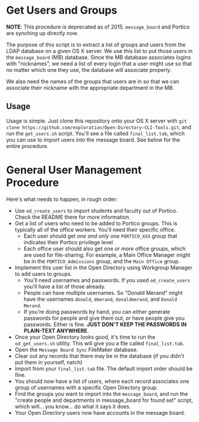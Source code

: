 Get Users and Groups
====================
__NOTE__: This procedure is deprecated as of 2015. `message_board` and Portico are synching up directly now.

The purpose of this script is to extract a list of groups and users from the LDAP database on a given OS X server. We use this list to put those users in the `message_board` (MB) database. Since the MB database associates logins with "nicknames", we need a list of every login that a user might use so that no matter which one they use, the database will associate properly. 

We also need the names of the groups that users are in so that we can associate their nickname with the appropriate department in the MB.

Usage
-----
Usage is simple. Just clone this repository onto your OS X server with `git clone https://github.com/exploration/Open-Directory-CLI-Tools.git`, and run the `get_users.sh` script. You'll see a file called `final_list.tab`, which you can use to import users into the message board. See below for the entire procedure.

General User Management Procedure
=============================
Here's what needs to happen, in rough order:

- Use `od_create_users` to import students and faculty out of Portico. Check the README there for more information.
- Get a list of users who need to be added to Portico groups. This is typically all of the office workers. You'll need their specific office.
    - Each user should get _one and only one_ `PORTICO_XXX` group that indicates their Portico privilege level
    - Each office user should also get one _or more_ office groups, which are used for file-sharing. For example, a Main Office Manager might be in the `PORTICO_Admissions` group, and the `Main Office` group.
- Implement this user list in the Open Directory using Workgroup Manager to add users to groups.
    - You'll need usernames and passwords. If you used `od_create_users` you'll have a list of those already.
    - People can have multiple usernames. So "Donald Merand" might have the usernames `donald`, `dmerand`, `donaldmerand`, and `Donald Merand`.
    - If you're doing passwords by hand, you can either generate passwords for people and give them out, or have people give you passwords. Either is fine. **JUST DON'T KEEP THE PASSWORDS IN PLAIN-TEXT ANYWHERE**.
- Once your Open Directory looks good, it's time to run the `od_get_users.sh` utility. This will give you a file called `final_list.tab`.
- Open the `Message Board Sync` FileMaker database.
- Clear out any records that there may be in the database (if you didn't put them in yourself, natch)
- Import from your `final_list.tab` file. The default import order should be fine.
- You should now have a list of users, where each record associates one group of usernames with a specific Open Directory group.
- Find the groups you want to import into the `message_board`, and run the "create people and departments in message_board for found set" script, which will... you know... do what it says it does.
- Your Open Directory users now have accounts in the message board.
